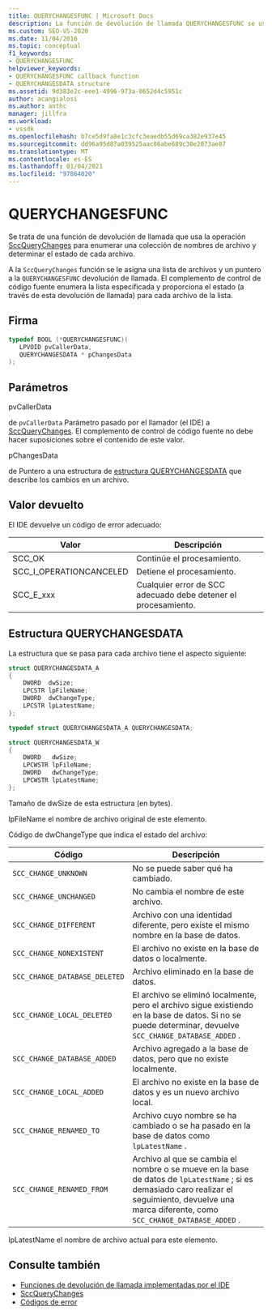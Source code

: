 ```yaml
---
title: QUERYCHANGESFUNC | Microsoft Docs
description: La función de devolución de llamada QUERYCHANGESFUNC se usa para enumerar una colección de nombres de archivo y determinar el estado de cada archivo.
ms.custom: SEO-VS-2020
ms.date: 11/04/2016
ms.topic: conceptual
f1_keywords:
- QUERYCHANGESFUNC
helpviewer_keywords:
- QUERYCHANGESFUNC callback function
- QUERYCHANGESDATA structure
ms.assetid: 9d383e2c-eee1-4996-973a-0652d4c5951c
author: acangialosi
ms.author: anthc
manager: jillfra
ms.workload:
- vssdk
ms.openlocfilehash: b7ce5d9fa8e1c3cfc3eaedb55d69ca382e937e45
ms.sourcegitcommit: dd96a95d87a039525aac86abe689c30e2073ae87
ms.translationtype: MT
ms.contentlocale: es-ES
ms.lasthandoff: 01/04/2021
ms.locfileid: "97864020"
---
```

# <a name="querychangesfunc"></a>QUERYCHANGESFUNC
Se trata de una función de devolución de llamada que usa la operación [SccQueryChanges](../extensibility/sccquerychanges-function.md) para enumerar una colección de nombres de archivo y determinar el estado de cada archivo.

 A la `SccQueryChanges` función se le asigna una lista de archivos y un puntero a la `QUERYCHANGESFUNC` devolución de llamada. El complemento de control de código fuente enumera la lista especificada y proporciona el estado (a través de esta devolución de llamada) para cada archivo de la lista.

## <a name="signature"></a>Firma

```cpp
typedef BOOL (*QUERYCHANGESFUNC)(
   LPVOID pvCallerData,
   QUERYCHANGESDATA * pChangesData
);
```

## <a name="parameters"></a>Parámetros
 pvCallerData

de `pvCallerData` Parámetro pasado por el llamador (el IDE) a [SccQueryChanges](../extensibility/sccquerychanges-function.md). El complemento de control de código fuente no debe hacer suposiciones sobre el contenido de este valor.

 pChangesData

de Puntero a una estructura de [estructura QUERYCHANGESDATA](#LinkQUERYCHANGESDATA) que describe los cambios en un archivo.

## <a name="return-value"></a>Valor devuelto
 El IDE devuelve un código de error adecuado:

|Valor|Descripción|
|-----------|-----------------|
|SCC_OK|Continúe el procesamiento.|
|SCC_I_OPERATIONCANCELED|Detiene el procesamiento.|
|SCC_E_xxx|Cualquier error de SCC adecuado debe detener el procesamiento.|

## <a name="querychangesdata-structure"></a><a name="LinkQUERYCHANGESDATA"></a> Estructura QUERYCHANGESDATA
 La estructura que se pasa para cada archivo tiene el aspecto siguiente:

```cpp
struct QUERYCHANGESDATA_A
{
    DWORD  dwSize;
    LPCSTR lpFileName;
    DWORD  dwChangeType;
    LPCSTR lpLatestName;
};

typedef struct QUERYCHANGESDATA_A QUERYCHANGESDATA;

struct QUERYCHANGESDATA_W
{
    DWORD   dwSize;
    LPCWSTR lpFileName;
    DWORD   dwChangeType;
    LPCWSTR lpLatestName;
};
```

 Tamaño de dwSize de esta estructura (en bytes).

 lpFileName el nombre de archivo original de este elemento.

 Código de dwChangeType que indica el estado del archivo:

|Código|Descripción|
|----------|-----------------|
|`SCC_CHANGE_UNKNOWN`|No se puede saber qué ha cambiado.|
|`SCC_CHANGE_UNCHANGED`|No cambia el nombre de este archivo.|
|`SCC_CHANGE_DIFFERENT`|Archivo con una identidad diferente, pero existe el mismo nombre en la base de datos.|
|`SCC_CHANGE_NONEXISTENT`|El archivo no existe en la base de datos o localmente.|
|`SCC_CHANGE_DATABASE_DELETED`|Archivo eliminado en la base de datos.|
|`SCC_CHANGE_LOCAL_DELETED`|El archivo se eliminó localmente, pero el archivo sigue existiendo en la base de datos. Si no se puede determinar, devuelve `SCC_CHANGE_DATABASE_ADDED` .|
|`SCC_CHANGE_DATABASE_ADDED`|Archivo agregado a la base de datos, pero que no existe localmente.|
|`SCC_CHANGE_LOCAL_ADDED`|El archivo no existe en la base de datos y es un nuevo archivo local.|
|`SCC_CHANGE_RENAMED_TO`|Archivo cuyo nombre se ha cambiado o se ha pasado en la base de datos como `lpLatestName` .|
|`SCC_CHANGE_RENAMED_FROM`|Archivo al que se cambia el nombre o se mueve en la base de datos de `lpLatestName` ; si es demasiado caro realizar el seguimiento, devuelve una marca diferente, como `SCC_CHANGE_DATABASE_ADDED` .|

 lpLatestName el nombre de archivo actual para este elemento.

## <a name="see-also"></a>Consulte también
- [Funciones de devolución de llamada implementadas por el IDE](../extensibility/callback-functions-implemented-by-the-ide.md)
- [SccQueryChanges](../extensibility/sccquerychanges-function.md)
- [Códigos de error](../extensibility/error-codes.md)
